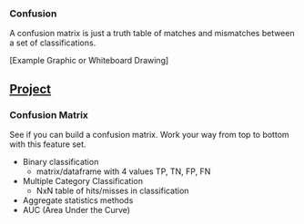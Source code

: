 ### Confusion

A confusion matrix is just a truth table of matches and mismatches between a set of classifications.

[Example Graphic or Whiteboard Drawing]

## [Project](../../huml/day2/)

### Confusion Matrix

See if you can build a confusion matrix.
Work your way from top to bottom with this feature set.

- Binary classification
  - matrix/dataframe with 4 values TP, TN, FP, FN
- Multiple Category Classification
  - NxN table of hits/misses in classification
- Aggregate statistics methods
- AUC (Area Under the Curve)


